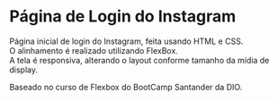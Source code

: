 # Página de Login do Instagram

Página inicial de login do Instagram, feita usando HTML e CSS. <br>
O alinhamento é realizado utilizando FlexBox. <br>
A tela é responsiva, alterando o layout conforme tamanho da mídia de display.

Baseado no curso de Flexbox do BootCamp Santander da DIO. <br>
